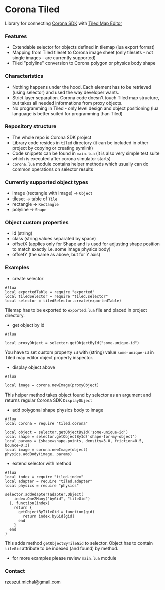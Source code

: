 # Corona Tiled #

Library for connecting [Corona SDK](https://coronalabs.com/) with [Tiled Map Editor](http://www.mapeditor.org/)

### Features ###
* Extendable selector for objects defined in tilemap (lua export format)
* Mapping from Tiled tileset to Corona image sheet (only tilesets - not single images - are currently supported)
* Tiled "polyline" conversion to Corona polygon or physics body shape

### Characteristics ###
* Nothing happens under the hood. Each element has to be retrieved (using selector) and used the way developer wants.
* Strict layer separation. Corona code doesn't touch Tiled map structure, but takes all needed informations from proxy objects.
* No programming in Tiled - only level design and object positioning (lua language is better suited for programming than Tiled)

### Repository structure ###

* The whole repo is Corona SDK project
* Library code resides in `tiled` directory (it can be included in other project by copying or creating symlink)
* Code snippets can be found in `main.lua` (it is also very simple test suite which is executed after corona simulator starts)
* `corona.lua` module contains helper methods which usually can do common operations on selector results

### Currently supported object types ###

* image (rectangle with image) -> `Object`
* tileset -> table of `Tile`
* rectangle -> `Rectangle`
* polyline -> `Shape`

### Object custom properties ###

* id (string)
* class (string values separated by space)
* offsetX (applies only for Shape and is used for adjusting shape position to match exactly i.e. some image physics body)
* offsetY (the same as above, but for Y axis)

### Examples ###
* create selector

```
#!lua
local exportedTable = require "exported"
local tiledSelector = require "tiled.selector"
local selector = tiledSelector.create(exportedTable)
```
Tilemap has to be exported to `exported.lua` file and placed in project directory.

* get object by id

```
#!lua

local proxyObject = selector.getObjectById("some-unique-id")
```
You have to set custom property `id` with (string) value `some-unique-id` in Tiled map editor object property inspector.

* display object above

```
#!lua

local image = corona.newImage(proxyObject)
```
This helper method takes object found by selector as an argument and returns regular Corona SDK `DisplayObject`

* add polygonal shape physics body to image

```
#!lua
local corona = require "tiled.corona"

local object = selector.getObjectById('some-unique-id')
local shape = selector.getObjectById('shape-for-my-object')
local params = {shape=shape.points, density=3.0, friction=0.5, bounce=0.3}
local image = corona.newImage(object)
physics.addBody(image, params)
```

* extend selector with method

```
#!lua
local index = require "tiled.index"
local adapter = require "tiled.adapter"
local physics = require "physics"

selector.addAdapter(adapter.Object(
    index.One2Many("byGid", "tileGid")
  ), function(index)
    return {
      getObjectByTileGid = function(gid)
        return index.byGid[gid]
      end
    }
  end
)
```
This adds method `getObjectByTileGid` to selector. Object has to contain `tileGid` attribute to be indexed (and found) by method.

* for more examples please review `main.lua` module

### Contact ###
rzeszut.michal@gmail.com